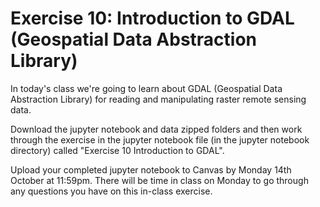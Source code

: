 # Exercise 10: Introduction to GDAL (Geospatial Data Abstraction Library)

In today's class we're going to learn about GDAL (Geospatial Data Abstraction Library) for reading and manipulating raster remote sensing data.

Download the jupyter notebook and data zipped folders and then work through the exercise in the jupyter notebook file (in the jupyter notebook directory) called "Exercise 10 Introduction to GDAL". 

Upload your completed jupyter notebook to Canvas by Monday 14th October at 11:59pm. There will be time in class on Monday to go through any questions you have on this in-class exercise.

